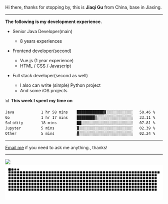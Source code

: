Hi there, thanks for stopping by, this is **Jiaqi Gu** from China, base in Jiaxing.

---

**The following is my development experience.**

- Senior Java Developer(main)
  - 8 years experiences

- Frontend developer(second)
  - Vue.js (1 year experience)
  - HTML / CSS / Javascript
  
- Full stack developer(second as well)
  - I also can write (simple) Python project
  - And some iOS projects

📊 **This week I spent my time on**
<!--START_SECTION:waka-->

```txt
Java            1 hr 58 mins    ████████████▓░░░░░░░░░░░░   50.46 %
Go              1 hr 17 mins    ████████▒░░░░░░░░░░░░░░░░   33.11 %
Solidity        18 mins         ██░░░░░░░░░░░░░░░░░░░░░░░   07.81 %
Jupyter         5 mins          ▓░░░░░░░░░░░░░░░░░░░░░░░░   02.39 %
Other           5 mins          ▓░░░░░░░░░░░░░░░░░░░░░░░░   02.24 %
```

<!--END_SECTION:waka-->

---

[Email me](mailto:htk2klwgr@mozmail.com?subject=Hiring_from_GitHub) if you need to ask me anything., thanks!

---

![]( https://visitor-badge.glitch.me/badge?page_id=githubgujiaqi)
![]( https://github.com/droid-Q/droid-Q/raw/output/github-contribution-grid-snake.svg#gh-dark-mode-only)
